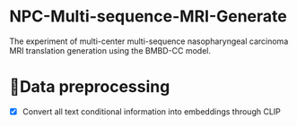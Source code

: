 # NPC-Multi-sequence-MRI-Generate
The experiment of multi-center multi-sequence nasopharyngeal carcinoma MRI translation generation using the BMBD-CC model.


# 💟Data preprocessing
- [x] Convert all text conditional information into embeddings through CLIP
